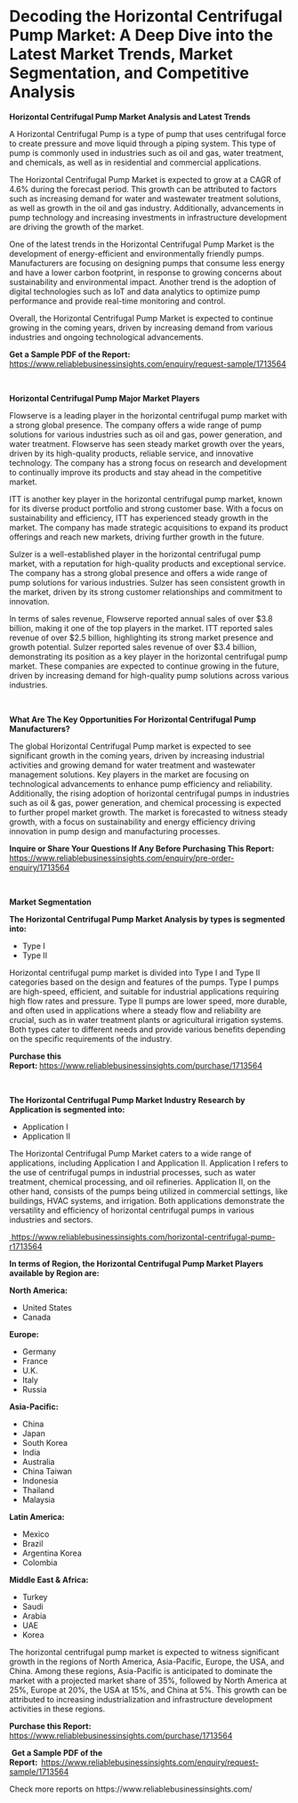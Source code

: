 <p><h1>Decoding the Horizontal Centrifugal Pump Market: A Deep Dive into the Latest Market Trends, Market Segmentation, and Competitive Analysis</h1></p><p><strong>Horizontal Centrifugal Pump Market Analysis and Latest Trends</strong></p>
<p><p>A Horizontal Centrifugal Pump is a type of pump that uses centrifugal force to create pressure and move liquid through a piping system. This type of pump is commonly used in industries such as oil and gas, water treatment, and chemicals, as well as in residential and commercial applications.</p><p>The Horizontal Centrifugal Pump Market is expected to grow at a CAGR of 4.6% during the forecast period. This growth can be attributed to factors such as increasing demand for water and wastewater treatment solutions, as well as growth in the oil and gas industry. Additionally, advancements in pump technology and increasing investments in infrastructure development are driving the growth of the market.</p><p>One of the latest trends in the Horizontal Centrifugal Pump Market is the development of energy-efficient and environmentally friendly pumps. Manufacturers are focusing on designing pumps that consume less energy and have a lower carbon footprint, in response to growing concerns about sustainability and environmental impact. Another trend is the adoption of digital technologies such as IoT and data analytics to optimize pump performance and provide real-time monitoring and control.</p><p>Overall, the Horizontal Centrifugal Pump Market is expected to continue growing in the coming years, driven by increasing demand from various industries and ongoing technological advancements.</p></p>
<p><strong>Get a Sample PDF of the Report:&nbsp;</strong> <a href="https://www.reliablebusinessinsights.com/enquiry/request-sample/1713564">https://www.reliablebusinessinsights.com/enquiry/request-sample/1713564</a></p>
<p>&nbsp;</p>
<p><strong>Horizontal Centrifugal Pump Major Market Players</strong></p>
<p><p>Flowserve is a leading player in the horizontal centrifugal pump market with a strong global presence. The company offers a wide range of pump solutions for various industries such as oil and gas, power generation, and water treatment. Flowserve has seen steady market growth over the years, driven by its high-quality products, reliable service, and innovative technology. The company has a strong focus on research and development to continually improve its products and stay ahead in the competitive market.</p><p>ITT is another key player in the horizontal centrifugal pump market, known for its diverse product portfolio and strong customer base. With a focus on sustainability and efficiency, ITT has experienced steady growth in the market. The company has made strategic acquisitions to expand its product offerings and reach new markets, driving further growth in the future.</p><p>Sulzer is a well-established player in the horizontal centrifugal pump market, with a reputation for high-quality products and exceptional service. The company has a strong global presence and offers a wide range of pump solutions for various industries. Sulzer has seen consistent growth in the market, driven by its strong customer relationships and commitment to innovation.</p><p>In terms of sales revenue, Flowserve reported annual sales of over $3.8 billion, making it one of the top players in the market. ITT reported sales revenue of over $2.5 billion, highlighting its strong market presence and growth potential. Sulzer reported sales revenue of over $3.4 billion, demonstrating its position as a key player in the horizontal centrifugal pump market. These companies are expected to continue growing in the future, driven by increasing demand for high-quality pump solutions across various industries.</p></p>
<p>&nbsp;</p>
<p><strong>What Are The Key Opportunities For Horizontal Centrifugal Pump Manufacturers?</strong></p>
<p><p>The global Horizontal Centrifugal Pump market is expected to see significant growth in the coming years, driven by increasing industrial activities and growing demand for water treatment and wastewater management solutions. Key players in the market are focusing on technological advancements to enhance pump efficiency and reliability. Additionally, the rising adoption of horizontal centrifugal pumps in industries such as oil & gas, power generation, and chemical processing is expected to further propel market growth. The market is forecasted to witness steady growth, with a focus on sustainability and energy efficiency driving innovation in pump design and manufacturing processes.</p></p>
<p><strong>Inquire or Share Your Questions If Any Before Purchasing This Report:</strong> <a href="https://www.reliablebusinessinsights.com/enquiry/pre-order-enquiry/1713564">https://www.reliablebusinessinsights.com/enquiry/pre-order-enquiry/1713564</a></p>
<p>&nbsp;</p>
<p><strong>Market Segmentation</strong></p>
<p><strong>The Horizontal Centrifugal Pump Market Analysis by types is segmented into:</strong></p>
<p><ul><li>Type I</li><li>Type II</li></ul></p>
<p><p>Horizontal centrifugal pump market is divided into Type I and Type II categories based on the design and features of the pumps. Type I pumps are high-speed, efficient, and suitable for industrial applications requiring high flow rates and pressure. Type II pumps are lower speed, more durable, and often used in applications where a steady flow and reliability are crucial, such as in water treatment plants or agricultural irrigation systems. Both types cater to different needs and provide various benefits depending on the specific requirements of the industry.</p></p>
<p><strong>Purchase this Report:&nbsp;</strong><a href="https://www.reliablebusinessinsights.com/purchase/1713564">https://www.reliablebusinessinsights.com/purchase/1713564</a></p>
<p>&nbsp;</p>
<p><strong>The Horizontal Centrifugal Pump Market Industry Research by Application is segmented into:</strong></p>
<p><ul><li>Application I</li><li>Application II</li></ul></p>
<p><p>The Horizontal Centrifugal Pump Market caters to a wide range of applications, including Application I and Application II. Application I refers to the use of centrifugal pumps in industrial processes, such as water treatment, chemical processing, and oil refineries. Application II, on the other hand, consists of the pumps being utilized in commercial settings, like buildings, HVAC systems, and irrigation. Both applications demonstrate the versatility and efficiency of horizontal centrifugal pumps in various industries and sectors.</p></p>
<p><a href="https://www.reliablebusinessinsights.com/horizontal-centrifugal-pump-r1713564">&nbsp;https://www.reliablebusinessinsights.com/horizontal-centrifugal-pump-r1713564</a></p>
<p><strong>In terms of Region, the Horizontal Centrifugal Pump Market Players available by Region are:</strong></p>
<p>
    <p> <strong> North America: </strong>
        <ul>
            <li>United States</li>
            <li>Canada</li>
        </ul>
        </p> 
    <p> <strong> Europe: </strong>
        <ul>
            <li>Germany</li>
            <li>France</li>
            <li>U.K.</li>
            <li>Italy</li>
            <li>Russia</li>
        </ul>
        </p> 
    <p> <strong> Asia-Pacific: </strong>
        <ul>
            <li>China</li>
            <li>Japan</li>
            <li>South Korea</li>
            <li>India</li>
            <li>Australia</li>
            <li>China Taiwan</li>
            <li>Indonesia</li>
            <li>Thailand</li>
            <li>Malaysia</li>
        </ul>
        </p> 
    <p> <strong> Latin America: </strong>
        <ul>
            <li>Mexico</li>
            <li>Brazil</li>
            <li>Argentina Korea</li>
            <li>Colombia</li>
        </ul>
        </p> 
    <p> <strong> Middle East & Africa: </strong>
        <ul>
            <li>Turkey</li>
            <li>Saudi</li>
            <li>Arabia</li>
            <li>UAE</li>
            <li>Korea</li>
        </ul>
    </p>
    </p>
<p><p>The horizontal centrifugal pump market is expected to witness significant growth in the regions of North America, Asia-Pacific, Europe, the USA, and China. Among these regions, Asia-Pacific is anticipated to dominate the market with a projected market share of 35%, followed by North America at 25%, Europe at 20%, the USA at 15%, and China at 5%. This growth can be attributed to increasing industrialization and infrastructure development activities in these regions.</p></p>
<p><strong>Purchase this Report: </strong><a href="https://www.reliablebusinessinsights.com/purchase/1713564">https://www.reliablebusinessinsights.com/purchase/1713564</a></p>
<p>&nbsp;<strong>Get a Sample PDF of the Report:&nbsp;&nbsp;</strong><a href="https://www.reliablebusinessinsights.com/enquiry/request-sample/1713564">https://www.reliablebusinessinsights.com/enquiry/request-sample/1713564</a></p>
<p><strong></strong></p>
<p>Check more reports on https://www.reliablebusinessinsights.com/</p>